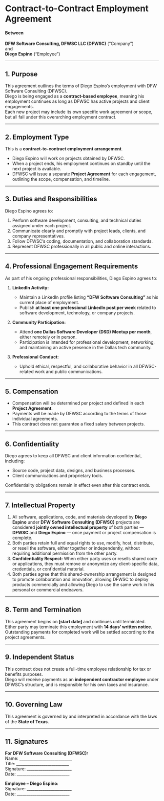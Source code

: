 # **Contract-to-Contract Employment Agreement**

#### Between

**DFW Software Consulting, DFWSC LLC (DFWSC)** (“Company”)  
and  
**Diego Espino** (“Employee”)

---

## 1. Purpose

This agreement outlines the terms of Diego Espino’s employment with DFW Software Consulting (DFWSC).  
Diego is being engaged as a **contract-based employee**, meaning his employment continues as long as DFWSC has active projects and client engagements.  
Each new project may include its own specific work agreement or scope, but all fall under this overarching employment contract.

---

## 2. Employment Type

This is a **contract-to-contract employment arrangement**.

* Diego Espino will work on projects obtained by DFWSC.  
* When a project ends, his employment continues on standby until the next project is available.  
* DFWSC will issue a separate **Project Agreement** for each engagement, outlining the scope, compensation, and timeline.

---

## 3. Duties and Responsibilities

Diego Espino agrees to:

1. Perform software development, consulting, and technical duties assigned under each project.  
2. Communicate clearly and promptly with project leads, clients, and company representatives.  
3. Follow DFWSC’s coding, documentation, and collaboration standards.  
4. Represent DFWSC professionally in all public and online interactions.

---

## 4. Professional Engagement Requirements

As part of his ongoing professional responsibilities, Diego Espino agrees to:

1. **LinkedIn Activity:**
   * Maintain a LinkedIn profile listing **“DFW Software Consulting”** as his current place of employment.
   * Publish **at least one professional LinkedIn post per week** related to software development, technology, or company projects.

2. **Community Participation:**
   * Attend **one Dallas Software Developer (DSD) Meetup per month**, either remotely or in person.
   * Participation is intended for professional development, networking, and maintaining an active presence in the Dallas tech community.

3. **Professional Conduct:**
   * Uphold ethical, respectful, and collaborative behavior in all DFWSC-related work and public communications.

---

## 5. Compensation

* Compensation will be determined per project and defined in each **Project Agreement**.  
* Payments will be made by DFWSC according to the terms of those individual agreements.  
* This contract does not guarantee a fixed salary between projects.

---

## 6. Confidentiality

Diego agrees to keep all DFWSC and client information confidential, including:

* Source code, project data, designs, and business processes.  
* Client communications and proprietary tools.  

Confidentiality obligations remain in effect even after this contract ends.

---

## 7. Intellectual Property

1. All software, applications, code, and materials developed by **Diego Espino** under **DFW Software Consulting (DFWSC)** projects are considered **jointly owned intellectual property** of both parties — **DFWSC** and **Diego Espino** — once payment or project compensation is complete.  
2. Both parties retain full and equal rights to use, modify, host, distribute, or resell the software, either together or independently, without requiring additional permission from the other party.  
3. **Confidentiality Respect:** When either party uses or resells shared code or applications, they must remove or anonymize any client-specific data, credentials, or confidential material.  
4. Both parties agree that this shared-ownership arrangement is designed to promote collaboration and innovation, allowing DFWSC to deploy products commercially and allowing Diego to use the same work in his personal or commercial endeavors.

---

## 8. Term and Termination

This agreement begins on **[start date]** and continues until terminated.  
Either party may terminate this employment with **14 days’ written notice**.  
Outstanding payments for completed work will be settled according to the project agreements.

---

## 9. Independent Status

This contract does not create a full-time employee relationship for tax or benefits purposes.  
Diego will receive payments as an **independent contractor employee** under DFWSC’s structure, and is responsible for his own taxes and insurance.

---

## 10. Governing Law

This agreement is governed by and interpreted in accordance with the laws of the **State of Texas**.

---

## 11. Signatures

**For DFW Software Consulting (DFWSC):**  
Name: ___________________________  
Title: ___________________________  
Signature: _______________________  
Date: ___________________________  

**Employee – Diego Espino:**  
Signature: _______________________  
Date: ___________________________
